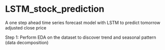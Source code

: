 # LSTM_stock_prediction
A one step ahead time series forecast model with LSTM to predict tomorrow adjusted close price

Step 1: Perform EDA on the dataset to discover trend and seasonal pattern (data decomposition)


